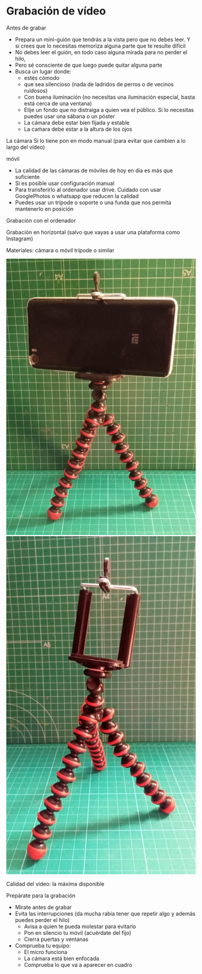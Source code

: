 # Grabación de vídeo

Antes de grabar
* Prepara un mini-guión que tendrás a la vista pero que no debes leer. Y si crees que lo necesitas memoriza alguna parte que te resulte difícil
* No debes leer el guión, en todo caso alguna mirada para no perder el hilo,
* Pero sé consciente de que luego puede quitar alguna parte
* Busca un lugar donde:
    * estés cómodo
    * que sea silencioso (nada de ladridos de perros o de vecinos ruidosos)
    * Con buena iluminación (no necesitas una iluminación especial, basta está cerca de una ventana)
    * Elije un fondo que no distraiga a quien vea el público. Si lo necesitas puedes usar una sábana o un póster
    * La cámara debe estar bien fijada y estable 
    * La caḿara debe estar a la altura de los ojos


La cámara
Si lo tiene pon en modo manual (para evitar que cambien a lo largo del vídeo)


móvil
* La calidad de las cámaras de móviles de hoy en día es más que suficiente
* Si es posible usar configuración manual
* Para transferirlo al ordenador usar drive. Cuidado con usar GooglePhotos o whatsapp que reducen la calidad
* Puedes usar un trípode o soporte o una funda que nos permita mantenerlo en posición

Grabación con el ordenador


Grabación en horizontal (salvo que vayas a usar una plataforma como Instagram)

Materiales:
cámara o móvil
trípode o similar

![](./images/TripodeMovil.jpg)
![](./images/TripodeMovil2.jpg)



Calidad del vídeo: la máxima disponible


Prepárate para la grabación
* Mírate antes de grabar
* Evita las interrupciones (da mucha rabia tener que repetir algo y además puedes perder el hilo)
	* Avisa a quien te pueda molestar para evitarlo 
    * Pon en silencio tu móvil (acuérdate del fijo)
    * Cierra puertas y ventanas
* Comprueba tu equipo:
    * El micro funciona
    * La cámara está bien enfocada
    * Comprueba lo que va a aparecer en cuadro

